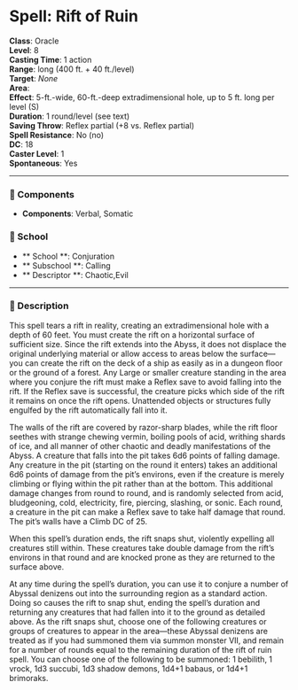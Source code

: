 
# Spell: Rift of Ruin
**Class**: Oracle  
**Level**: 8  
**Casting Time**: 1 action  
**Range**: long (400 ft. + 40 ft./level)  
**Target**: _None_  
**Area**:   
**Effect**: 5-ft.-wide, 60-ft.-deep extradimensional hole, up to 5 ft. long per level (S)  
**Duration**: 1 round/level (see text)  
**Saving Throw**: Reflex partial (+8 vs. Reflex partial)  
**Spell Resistance**: No (no)  
**DC**: 18  
**Caster Level**: 1  
**Spontaneous**: Yes

---

### 🔮 Components
- **Components**: Verbal, Somatic

### 🏫 School
- ** School **: Conjuration
- ** Subschool **: Calling
- ** Descriptor **: Chaotic,Evil
---

### 📜 Description
This spell tears a rift in reality, creating an extradimensional hole with a depth of 60 feet. You must create the rift on a horizontal surface of sufficient size. Since the rift extends into the Abyss, it does not displace the original underlying material or allow access to areas below the surface—you can create the rift on the deck of a ship as easily as in a dungeon floor or the ground of a forest. Any Large or smaller creature standing in the area where you conjure the rift must make a Reflex save to avoid falling into the rift. If the Reflex save is successful, the creature picks which side of the rift it remains on once the rift opens. Unattended objects or structures fully engulfed by the rift automatically fall into it.

The walls of the rift are covered by razor-sharp blades, while the rift floor seethes with strange chewing vermin, boiling pools of acid, writhing shards of ice, and all manner of other chaotic and deadly manifestations of the Abyss. A creature that falls into the pit takes 6d6 points of falling damage. Any creature in the pit (starting on the round it enters) takes an additional 6d6 points of damage from the pit’s environs, even if the creature is merely climbing or flying within the pit rather than at the bottom. This additional damage changes from round to round, and is randomly selected from acid, bludgeoning, cold, electricity, fire, piercing, slashing, or sonic. Each round, a creature in the pit can make a Reflex save to take half damage that round. The pit’s walls have a Climb DC of 25.

When this spell’s duration ends, the rift snaps shut, violently expelling all creatures still within. These creatures take double damage from the rift’s environs in that round and are knocked prone as they are returned to the surface above.

At any time during the spell’s duration, you can use it to conjure a number of Abyssal denizens out into the surrounding region as a standard action. Doing so causes the rift to snap shut, ending the spell’s duration and returning any creatures that had fallen into it to the ground as detailed above. As the rift snaps shut, choose one of the following creatures or groups of creatures to appear in the area—these Abyssal denizens are treated as if you had summoned them via summon monster VII, and remain for a number of rounds equal to the remaining duration of the rift of ruin spell. You can choose one of the following to be summoned: 1 bebilith, 1 vrock, 1d3 succubi, 1d3 shadow demons, 1d4+1 babaus, or 1d4+1 brimoraks.
